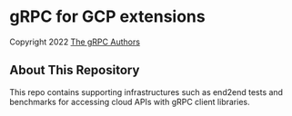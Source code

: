 # gRPC for GCP extensions

Copyright 2022
[The gRPC Authors](https://github.com/grpc/grpc/blob/master/AUTHORS)

## About This Repository

This repo contains supporting infrastructures such as end2end tests and benchmarks for accessing cloud APIs with gRPC client libraries.
